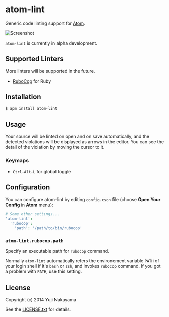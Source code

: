 # atom-lint

Generic code linting support for [Atom](https://atom.io).

![Screenshot](https://raw.github.com/yujinakayama/atom-lint/master/doc/screenshot.png)

`atom-lint` is currently in alpha development.

## Supported Linters

More linters will be supported in the future.

* [RuboCop](https://github.com/bbatsov/rubocop) for Ruby

## Installation

```bash
$ apm install atom-lint
```

## Usage

Your source will be linted on open and on save automatically,
and the detected violations will be displayed as arrows in the editor.
You can see the detail of the violation by moving the cursor to it.

### Keymaps

* `Ctrl-Alt-L` for global toggle

## Configuration

You can configure atom-lint by editing `config.cson` file (choose **Open Your Config** in **Atom** menu):

```cson
# Some other settings...
'atom-lint':
  'rubocop':
    'path': '/path/to/bin/rubocop'
```

### `atom-lint.rubocop.path`

Specify an executable path for `rubocop` command.

Normally `atom-lint` automatically refers the environement variable `PATH` of your login shell
if it's `bash` or `zsh`, and invokes `rubocop` command.
If you got a problem with `PATH`, use this setting.

## License

Copyright (c) 2014 Yuji Nakayama

See the [LICENSE.txt](LICENSE.txt) for details.
